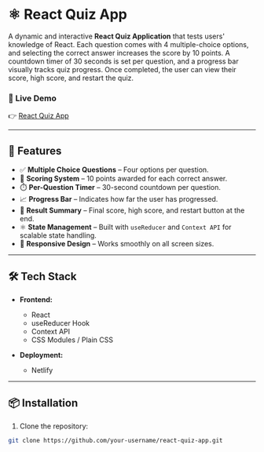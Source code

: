 # ⚛️ React Quiz App

A dynamic and interactive **React Quiz Application** that tests users' knowledge of React. Each question comes with 4 multiple-choice options, and selecting the correct answer increases the score by 10 points. A countdown timer of 30 seconds is set per question, and a progress bar visually tracks quiz progress. Once completed, the user can view their score, high score, and restart the quiz.

### 🚀 Live Demo  
👉 [React Quiz App](https://react-quize-app-learn.netlify.app/)

---

## 🧠 Features

- ✅ **Multiple Choice Questions** – Four options per question.
- 🧮 **Scoring System** – 10 points awarded for each correct answer.
- ⏱️ **Per-Question Timer** – 30-second countdown per question.
- 📈 **Progress Bar** – Indicates how far the user has progressed.
- 🏁 **Result Summary** – Final score, high score, and restart button at the end.
- ⚛️ **State Management** – Built with `useReducer` and `Context API` for scalable state handling.
- 📱 **Responsive Design** – Works smoothly on all screen sizes.

---

## 🛠️ Tech Stack

- **Frontend:**
  - React
  - useReducer Hook
  - Context API
  - CSS Modules / Plain CSS

- **Deployment:**
  - Netlify

---

## 📦 Installation

1. Clone the repository:

```bash
git clone https://github.com/your-username/react-quiz-app.git
